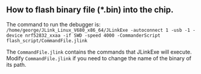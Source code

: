 ## **How to flash binary file (*.bin) into the chip.**


The command to run the debugger is:  
`/home/george/JLink_Linux_V680_x86_64/JLinkExe -autoconnect 1 -usb -1 -device nrf52832_xxaa -if SWD -speed 4000 -CommanderScript flash_script/CommandFile.jlink`

The `CommandFile.jlink` contains the commands that JLinkExe will execute.
Modify `CommandFile.jlink` if you need to change the name of the binary of its path.